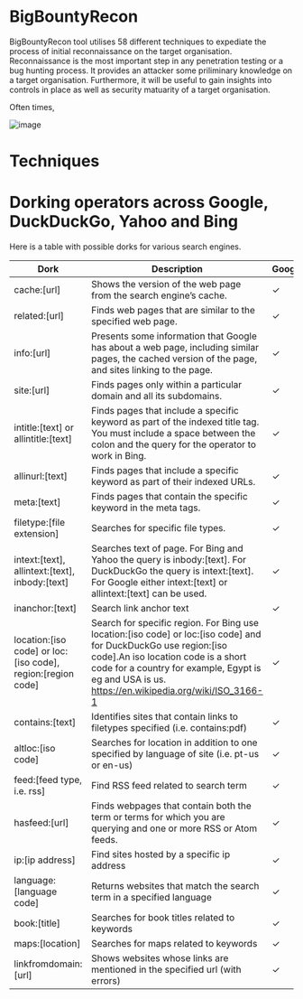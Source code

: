 # BigBountyRecon
BigBountyRecon tool utilises 58 different techniques to expediate the process of initial reconnaissance on the target organisation. Reconnaissance is the most important step in any penetration testing or a bug hunting process. It provides an attacker some priliminary knowledge on a target organisation. Furthermore, it will be useful to gain insights into controls in place as well as security matuarity of a target organisation.

Often times, 

![image](https://user-images.githubusercontent.com/3501170/104112108-d9145c00-533e-11eb-85be-cb1d33fc9362.png)

# Techniques


# Dorking operators across Google, DuckDuckGo, Yahoo and Bing

Here is a table with possible dorks for various search engines.

| Dork                                                        	| Description                                                                                                                                                                                                                                                 	| Google 	| DuckDuckGo 	| Yahoo 	| Bing 	|
|-------------------------------------------------------------	|-------------------------------------------------------------------------------------------------------------------------------------------------------------------------------------------------------------------------------------------------------------	|--------	|------------	|-------	|------	|
| cache:[url]                                                 	| Shows the version of the web page from the search engine’s cache.                                                                                                                                                                                           	| ✓      	|            	|       	|      	|
| related:[url]                                               	| Finds web pages that are similar to the specified web page.                                                                                                                                                                                                 	| ✓      	|            	|       	|      	|
| info:[url]                                                  	| Presents some information that Google has about a web page, including similar pages, the cached version of the page, and sites linking to the page.                                                                                                         	| ✓      	|            	|       	|      	|
| site:[url]                                                  	| Finds pages only within a particular domain and all its subdomains.                                                                                                                                                                                         	| ✓      	| ✓          	| ✓     	| ✓    	|
| intitle:[text] or allintitle:[text]                         	| Finds pages that include a specific keyword as part of the indexed title tag. You must include a space between the colon and the query for the operator to work in Bing.                                                                                    	| ✓      	| ✓          	| ✓     	| ✓    	|
| allinurl:[text]                                             	| Finds pages that include a specific keyword as part of their indexed URLs.                                                                                                                                                                                  	| ✓      	|            	|       	|      	|
| meta:[text]                                                 	| Finds pages that contain the specific keyword in the meta tags.                                                                                                                                                                                             	| ✓      	|            	|       	|      	|
| filetype:[file extension]                                   	| Searches for specific file types.                                                                                                                                                                                                                           	| ✓      	| ✓          	| ✓     	| ✓    	|
| intext:[text], allintext:[text], inbody:[text]              	| Searches text of page. For Bing and Yahoo the query is inbody:[text]. For DuckDuckGo the query is intext:[text]. For Google either intext:[text] or allintext:[text] can be used.                                                                           	| ✓      	| ✓          	| ✓     	| ✓    	|
| inanchor:[text]                                             	| Search link anchor text                                                                                                                                                                                                                                     	| ✓      	|            	|       	|      	|
| location:[iso code] or loc:[iso code], region:[region code] 	| Search for specific region. For Bing use location:[iso code] or loc:[iso code] and for DuckDuckGo use region:[iso code].An iso location code is a short code for a country for example, Egypt is eg and USA is us. https://en.wikipedia.org/wiki/ISO_3166-1 	| ✓      	| ✓          	|       	|      	|
| contains:[text]                                             	| Identifies sites that contain links to filetypes specified (i.e. contains:pdf)                                                                                                                                                                              	| ✓      	|            	|       	|      	|
| altloc:[iso code]                                           	| Searches for location in addition to one specified by language of site (i.e. pt-us or en-us)                                                                                                                                                                	| ✓      	|            	|       	|      	|
| feed:[feed type, i.e. rss]                                  	| Find RSS feed related to search term                                                                                                                                                                                                                        	| ✓      	| ✓          	| ✓     	|      	|
| hasfeed:[url]                                               	| Finds webpages that contain both the term or terms for which you are querying and one or more RSS or Atom feeds.                                                                                                                                            	| ✓      	| ✓          	|       	|      	|
| ip:[ip address]                                             	| Find sites hosted by a specific ip address                                                                                                                                                                                                                  	| ✓      	| ✓          	|       	|      	|
| language:[language code]                                    	| Returns websites that match the search term in a specified language                                                                                                                                                                                         	| ✓      	| ✓          	|       	|      	|
| book:[title]                                                	| Searches for book titles related to keywords                                                                                                                                                                                                                	| ✓      	|            	|       	|      	|
| maps:[location]                                             	| Searches for maps related to keywords                                                                                                                                                                                                                       	| ✓      	|            	|       	|      	|
| linkfromdomain:[url]                                        	| Shows websites whose links are mentioned in the specified url (with errors)                                                                                                                                                                                 	| ✓      	|            	|       	|      	|
